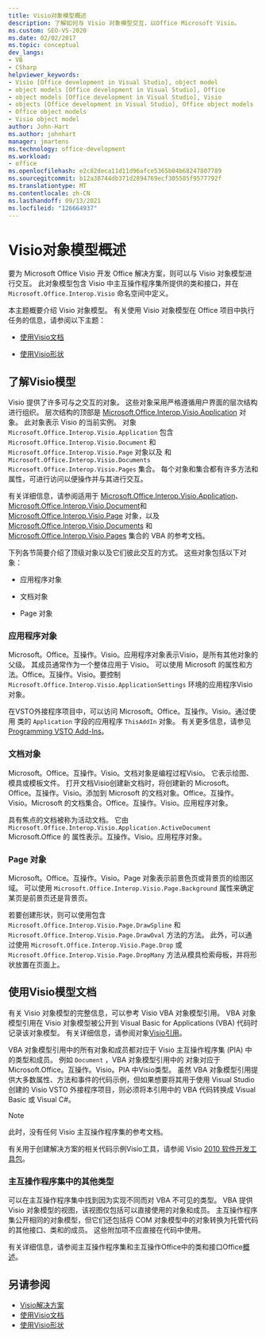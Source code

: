 ```yaml
---
title: Visio对象模型概述
description: 了解如何与 Visio 对象模型交互，以Office Microsoft Visio。
ms.custom: SEO-VS-2020
ms.date: 02/02/2017
ms.topic: conceptual
dev_langs:
- VB
- CSharp
helpviewer_keywords:
- Visio [Office development in Visual Studio], object model
- object models [Office development in Visual Studio], Office
- object models [Office development in Visual Studio], Visio
- objects [Office development in Visual Studio], Office object models
- Office object models
- Visio object model
author: John-Hart
ms.author: johnhart
manager: jmartens
ms.technology: office-development
ms.workload:
- office
ms.openlocfilehash: e2c82deca11d11d96afce5365b04b68247807789
ms.sourcegitcommit: b12a38744db371d2894769ecf305585f9577792f
ms.translationtype: MT
ms.contentlocale: zh-CN
ms.lasthandoff: 09/13/2021
ms.locfileid: "126664937"
---
```

# <a name="visio-object-model-overview"></a>Visio对象模型概述
  要为 Microsoft Office Visio 开发 Office 解决方案，则可以与 Visio 对象模型进行交互。 此对象模型包含 Visio 中主互操作程序集所提供的类和接口，并在 `Microsoft.Office.Interop.Visio` 命名空间中定义。

 本主题概要介绍 Visio 对象模型。 有关使用 Visio 对象模型在 Office 项目中执行任务的信息，请参阅以下主题：

- [使用Visio文档](../vsto/working-with-visio-documents.md)

- [使用Visio形状](../vsto/working-with-visio-shapes.md)

## <a name="understand-the-visio-object-model"></a>了解Visio模型
 Visio 提供了许多可与之交互的对象。 这些对象采用严格遵循用户界面的层次结构进行组织。 层次结构的顶部是 [Microsoft.Office.Interop.Visio.Application](/office/vba/api/Visio.Application) 对象。 此对象表示 Visio 的当前实例。 对象 `Microsoft.Office.Interop.Visio.Application` 包含 `Microsoft.Office.Interop.Visio.Document` 和 `Microsoft.Office.Interop.Visio.Page` 对象以及 和 `Microsoft.Office.Interop.Visio.Documents` `Microsoft.Office.Interop.Visio.Pages` 集合。 每个对象和集合都有许多方法和属性，可进行访问以便操作并与其进行交互。

 有关详细信息，请参阅适用于 [Microsoft.Office.Interop.Visio.Application](/office/vba/api/Visio.Application)、 [Microsoft.Office.Interop.Visio.Document](/office/vba/api/Visio.Document)和 [Microsoft.Office.Interop.Visio.Page](/office/vba/api/Visio.Page) 对象，以及 [Microsoft.Office.Interop.Visio.Documents](/office/vba/api/Visio.Documents) 和 [Microsoft.Office.Interop.Visio.Pages](/office/vba/api/Visio.Pages) 集合的 VBA 的参考文档。

 下列各节简要介绍了顶级对象以及它们彼此交互的方式。 这些对象包括以下对象：

- 应用程序对象

- 文档对象

- Page 对象

### <a name="application-object"></a>应用程序对象
 Microsoft。Office。互操作。Visio。应用程序对象表示Visio，是所有其他对象的父级。 其成员通常作为一个整体应用于 Visio。 可以使用 Microsoft 的属性和方法。Office。互操作。Visio。要控制 `Microsoft.Office.Interop.Visio.ApplicationSettings` 环境的应用程序Visio对象。

 在VSTO外接程序项目中，可以访问 Microsoft。Office。互操作。Visio。通过使用 类的 `Application` 字段的应用程序 `ThisAddIn` 对象。 有关更多信息，请参见 [Programming VSTO Add-Ins](../vsto/programming-vsto-add-ins.md)。

### <a name="document-object"></a>文档对象
 Microsoft。Office。互操作。Visio。文档对象是编程过程Visio。 它表示绘图、模具或模板文件。 打开文档Visio创建新文档时，将创建新的 Microsoft。Office。互操作。Visio。添加到 Microsoft 的文档对象。Office。互操作。Visio。Microsoft 的文档集合。Office。互操作。Visio。应用程序对象。

 具有焦点的文档被称为活动文档。 它由 `Microsoft.Office.Interop.Visio.Application.ActiveDocument` Microsoft.Office 的 属性表示。互操作。Visio。应用程序对象。

### <a name="page-object"></a>Page 对象
 Microsoft。Office。互操作。Visio。Page 对象表示前景色页或背景页的绘图区域。 可以使用 `Microsoft.Office.Interop.Visio.Page.Background` 属性来确定某页是前景页还是背景页。

 若要创建形状，则可以使用包含 `Microsoft.Office.Interop.Visio.Page.DrawSpline` 和 `Microsoft.Office.Interop.Visio.Page.DrawOval` 方法的方法。 此外，可以通过使用 `Microsoft.Office.Interop.Visio.Page.Drop` 或 `Microsoft.Office.Interop.Visio.Page.DropMany` 方法从模具检索母板，并将形状放置在页面上。

## <a name="use-the-visio-object-model-documentation"></a>使用Visio模型文档
 有关 Visio 对象模型的完整信息，可以参考 Visio VBA 对象模型引用。 VBA 对象模型引用在 Visio 对象模型被公开到 Visual Basic for Applications (VBA) 代码时记录该对象模型。 有关详细信息，请参阅对象[Visio引用](/office/vba/api/overview/visio/object-model)。

 VBA 对象模型引用中的所有对象和成员都对应于 Visio 主互操作程序集 (PIA) 中的类型和成员。 例如 `Document` ，VBA 对象模型引用中的 对象对应于 Microsoft.Office。互操作。Visio。PIA 中Visio类型。 虽然 VBA 对象模型引用提供大多数属性、方法和事件的代码示例，但如果想要将其用于使用 Visual Studio 创建的 Visio VSTO 外接程序项目，则必须将本引用中的 VBA 代码转换成 Visual Basic 或 Visual C#。

> [!NOTE]
> 此时，没有任何 Visio 主互操作程序集的参考文档。

 有关用于创建解决方案的相关代码示例Visio工具，请参阅 Visio [2010 软件开发工具包](https://www.microsoft.com/download/details.aspx?id=12365)。

### <a name="additional-types-in-primary-interop-assemblies"></a>主互操作程序集中的其他类型
 可以在主互操作程序集中找到因为实现不同而对 VBA 不可见的类型。 VBA 提供 Visio 对象模型的视图，该视图仅包括可以直接使用的对象和成员。 主互操作程序集公开相同的对象模型，但它们还包括将 COM 对象模型中的对象转换为托管代码的其他接口、类和的成员。 这些附加项不应直接在代码中使用。

 有关详细信息，请参阅主互[](/previous-versions/office/office-12/ms247299(v=office.12))操作程序集和主互操作Office中的类和接口Office[概述](../vsto/office-primary-interop-assemblies.md)。

## <a name="see-also"></a>另请参阅
- [Visio解决方案](../vsto/visio-solutions.md)
- [使用Visio文档](../vsto/working-with-visio-documents.md)
- [使用Visio形状](../vsto/working-with-visio-shapes.md)
